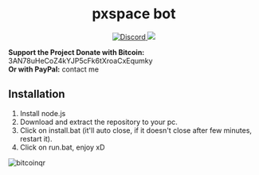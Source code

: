 <h1 align="center">pxspace bot</h1>
<p align="center">
    <a href="https://discord.gg/CxG3f7S">
        <img src="https://img.shields.io/discord/675323046680330261.svg?label=Discord&logo=discord" alt="Discord"/>
    </a>
     <a href="https://raw.githubusercontent.com/Felipefury/pxspace-bot/master/ignore_folder/qr.png">
        <img src="https://img.shields.io/badge/donate-bitcoin-yellow">
    </a>
</p>

**Support the Project
Donate with Bitcoin:** 3AN78uHeCoZ4kYJP5cFk6tXroaCxEqumky <br>
**Or with PayPal:** contact me

## Installation

1. Install node.js
2. Download and extract the repository to your pc.
3. Click on install.bat (it'll auto close, if it doesn't close after few minutes, restart it).
4. Click on run.bat, enjoy xD

![bitcoinqr](https://raw.githubusercontent.com/Felipefury/pxspace-bot/master/ignore_folder/qr.png)
